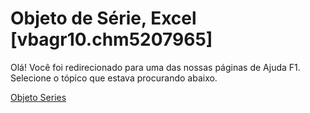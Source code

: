 
# Objeto de Série, Excel [vbagr10.chm5207965]

Olá! Você foi redirecionado para uma das nossas páginas de Ajuda F1. Selecione o tópico que estava procurando abaixo.

[Objeto Series](http://msdn.microsoft.com/library/c4446d04-9a3a-4f95-7b3f-adaf1ad2252c%28Office.15%29.aspx)
